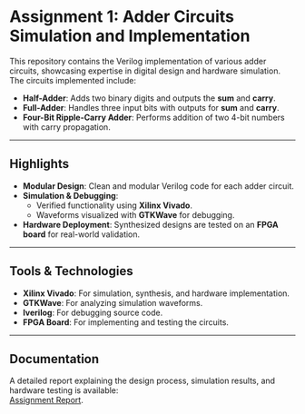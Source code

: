 # Assignment 1: Adder Circuits Simulation and Implementation

This repository contains the Verilog implementation of various adder circuits, showcasing expertise in digital design and hardware simulation. The circuits implemented include:

- **Half-Adder**: Adds two binary digits and outputs the **sum** and **carry**.
- **Full-Adder**: Handles three input bits with outputs for **sum** and **carry**.
- **Four-Bit Ripple-Carry Adder**: Performs addition of two 4-bit numbers with carry propagation.

---

## Highlights

- **Modular Design**: Clean and modular Verilog code for each adder circuit.
- **Simulation & Debugging**:
  - Verified functionality using **Xilinx Vivado**.
  - Waveforms visualized with **GTKWave** for debugging.
- **Hardware Deployment**: Synthesized designs are tested on an **FPGA board** for real-world validation.

---

## Tools & Technologies

- **Xilinx Vivado**: For simulation, synthesis, and hardware implementation.
- **GTKWave**: For analyzing simulation waveforms.
- **Iverilog**: For debugging source code.
- **FPGA Board**: For implementing and testing the circuits.

---

## Documentation

A detailed report explaining the design process, simulation results, and hardware testing is available:  
[Assignment Report](https://github.com/aadarshram/MicroProcessorsLab_EE2016/blob/main/Assignment_1/Assgn1_Report.pdf).
